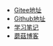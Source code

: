 - [Gitee地址](https://gitee.com/moxi159753/mogu_blog_v2)
- [Github地址](https://github.com/moxi624/mogu_blog_v2)
- [学习笔记](https://gitee.com/moxi159753/LearningNotes)
- [蘑菇博客](http://moguit.cn/#/)

